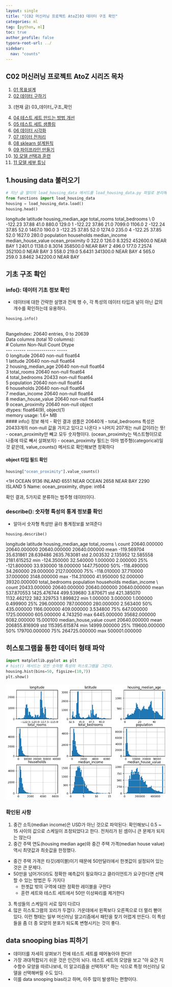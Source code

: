 ```yaml
---
layout: single
title: "[C02 머신러닝 프로젝트 AtoZ]03 데이터 구조 확인"
categories: ml
tag: [python, ml]
toc: true
author_profile: false
typora-root-url: ../
sidebar:
  nav: "counts"
---
```


 
<nav class="cods"><h2>C02 머신러닝 프로젝트 AtoZ 시리즈 목차</h2><ol><li><a href="/ml/C02_머신러닝_프로젝트_AtoZ~01_목표설계/">01 목표설계</a></li><li><a href="/ml/C02_머신러닝_프로젝트_AtoZ~02_데이터_구하기/">02 데이터 구하기</a></li><li><p>(현재 글) 03_데이터_구조_확인</p></li><li><a href="/ml/C02_머신러닝_프로젝트_AtoZ~04_테스트_세트_만드는_방법_개선/">04 테스트 세트 만드는 방법 개선</a></li><li><a href="/ml/C02_머신러닝_프로젝트_AtoZ~05_테스트_세트_샘플링/">05 테스트 세트 샘플링</a></li><li><a href="/ml/C02_머신러닝_프로젝트_AtoZ~06_데이터_시각화/">06 데이터 시각화</a></li><li><a href="/ml/C02_머신러닝_프로젝트_AtoZ~07_데이터_전처리/">07 데이터 전처리</a></li><li><a href="/ml/C02_머신러닝_프로젝트_AtoZ~08_sklearn_설계원칙/">08 sklearn 설계원칙</a></li><li><a href="/ml/C02_머신러닝_프로젝트_AtoZ~09_파이프라인_만들기/">09 파이프라인 만들기</a></li><li><a href="/ml/C02_머신러닝_프로젝트_AtoZ~10_모델_선택과_훈련/">10 모델 선택과 훈련</a></li><li><a href="/ml/C02_머신러닝_프로젝트_AtoZ~11_모델_세부_튜닝/">11 모델 세부 튜닝</a></li></ol></nav>

## 1.housing data 불러오기
 

``` python
# 지난 글 말미의 load_housing_data 메서드를 load_housing_data.py 파일로 분리해놓고, 불러온다.
from functions import load_housing_data
housing = load_housing_data.load()
housing.head()
```

<div class="op_wrap"><op>   longitude  latitude  housing_median_age  total_rooms  total_bedrooms  \
</op><op>0    -122.23     37.88                41.0        880.0           129.0   
</op><op>1    -122.22     37.86                21.0       7099.0          1106.0   
</op><op>2    -122.24     37.85                52.0       1467.0           190.0   
</op><op>3    -122.25     37.85                52.0       1274.0           235.0   
</op><op>4    -122.25     37.85                52.0       1627.0           280.0   
</op><op>
</op><op>   population  households  median_income  median_house_value ocean_proximity  
</op><op>0       322.0       126.0         8.3252            452600.0        NEAR BAY  
</op><op>1      2401.0      1138.0         8.3014            358500.0        NEAR BAY  
</op><op>2       496.0       177.0         7.2574            352100.0        NEAR BAY  
</op><op>3       558.0       219.0         5.6431            341300.0        NEAR BAY  
</op><op>4       565.0       259.0         3.8462            342200.0        NEAR BAY  </op></div>

## 기초 구조 확인

### info(): 데이터 기초 정보 확인
- 데이터에 대한 간략한 설명과 전체 행 수, 각 특성의 데이터 타입과 널이 아닌 값의 개수를 확인하는데 유용하다.
 

``` python
housing.info()
```

<div class="op_wrap"><op><class 'pandas.core.frame.DataFrame'>
</op><br><op>RangeIndex: 20640 entries, 0 to 20639
</op><br><op>Data columns (total 10 columns):
</op><br><op> #   Column              Non-Null Count  Dtype  
</op><br><op>---  ------              --------------  -----  
</op><br><op> 0   longitude           20640 non-null  float64
</op><br><op> 1   latitude            20640 non-null  float64
</op><br><op> 2   housing_median_age  20640 non-null  float64
</op><br><op> 3   total_rooms         20640 non-null  float64
</op><br><op> 4   total_bedrooms      20433 non-null  float64
</op><br><op> 5   population          20640 non-null  float64
</op><br><op> 6   households          20640 non-null  float64
</op><br><op> 7   median_income       20640 non-null  float64
</op><br><op> 8   median_house_value  20640 non-null  float64
</op><br><op> 9   ocean_proximity     20640 non-null  object 
</op><br><op>dtypes: float64(9), object(1)
</op><br><op>memory usage: 1.6+ MB
</op><br></div>
#### info() 정보 해석
- 확인 결과 샘플은 20640개
- total_bedrooms 특성은 20433개의 non-null 값을 가지고 있다고 나온다 > 나머지 207개는 null 값이라는 뜻!
- ocean_proximity만 빼고 모두 숫자형이다. (ocean_proximity는 텍스트형이므로 나중에 따로 빼서 살펴보자)
- ocean_proximity 필드는 아마 범주형(categorical)일 것 같은데, value_counts() 메서드로 확인해보면 정확하다
 
#### object 타입 필드 확인
 

``` python
housing["ocean_proximity"].value_counts()
```

<div class="op_wrap"><op><1H OCEAN     9136
</op><op>INLAND        6551
</op><op>NEAR OCEAN    2658
</op><op>NEAR BAY      2290
</op><op>ISLAND           5
</op><op>Name: ocean_proximity, dtype: int64</op></div>

확인 결과, 5가지로 분류하는 범주형 데이터이다.
 
### describe(): 숫자형 특성의 통계 정보를 확인
- 알아서 숫자형 특성만 골라 통계정보를 보여준다
 

``` python
housing.describe()
```

<div class="op_wrap"><op>          longitude      latitude  housing_median_age   total_rooms  \
</op><op>count  20640.000000  20640.000000        20640.000000  20640.000000   
</op><op>mean    -119.569704     35.631861           28.639486   2635.763081   
</op><op>std        2.003532      2.135952           12.585558   2181.615252   
</op><op>min     -124.350000     32.540000            1.000000      2.000000   
</op><op>25%     -121.800000     33.930000           18.000000   1447.750000   
</op><op>50%     -118.490000     34.260000           29.000000   2127.000000   
</op><op>75%     -118.010000     37.710000           37.000000   3148.000000   
</op><op>max     -114.310000     41.950000           52.000000  39320.000000   
</op><op>
</op><op>       total_bedrooms    population    households  median_income  \
</op><op>count    20433.000000  20640.000000  20640.000000   20640.000000   
</op><op>mean       537.870553   1425.476744    499.539680       3.870671   
</op><op>std        421.385070   1132.462122    382.329753       1.899822   
</op><op>min          1.000000      3.000000      1.000000       0.499900   
</op><op>25%        296.000000    787.000000    280.000000       2.563400   
</op><op>50%        435.000000   1166.000000    409.000000       3.534800   
</op><op>75%        647.000000   1725.000000    605.000000       4.743250   
</op><op>max       6445.000000  35682.000000   6082.000000      15.000100   
</op><op>
</op><op>       median_house_value  
</op><op>count        20640.000000  
</op><op>mean        206855.816909  
</op><op>std         115395.615874  
</op><op>min          14999.000000  
</op><op>25%         119600.000000  
</op><op>50%         179700.000000  
</op><op>75%         264725.000000  
</op><op>max         500001.000000  </op></div>

## 히스토그램을 통한 데이터 형태 파악
 

``` python
import matplotlib.pyplot as plt
# hist() 메서드는 모든 숫자형 특성의 히스토그램을 그린다.
housing.hist(bins=50, figsize=(10,7))
plt.show()
```
![](/images/C02_머신러닝_프로젝트_AtoZ~03_데이터_구조_확인/12_0.png)
### 확인된 사항
1. 중간 소득(median income)은 USD가 아닌 것으로 파악된다: 확인해보니 0.5 ~ 15 사이의 값으로 스케일이 조정되었다고 한다. 전처리가 된 셈이니 큰 문제가 되지는 않는다
2. 중간 주택 연도(housing median age)와 중간 주택 가격(median house value) 역시 최댓값과 최솟값을 한정했다.
  - 중간 주택 가격은 타깃(레이블)이기 때문에 50만달러에서 한곗값이 설정되어 있는 것은 큰 문제다.
  - 50만을 넘어가더라도 정확한 예측값이 필요하다고 클라이언트가 요구한다면 선택할 수 있는 방법은 두 가지다
    - 한곗값 밖의 구역에 대한 정확한 레이블을 구한다
    - 훈련 세트와 테스트 세트에서 50만 이상짜리를 제거한다
3. 특성들의 스케일이 서로 많이 다르다
4. 많은 히스토그램의 꼬리가 두껍다. 가운데에서 왼쪽보다 오른쪽으로 더 멀리 뻗어 있다. 이런 형태는 일부 머신러닝 알고리즘에서 패턴을 찾기 어렵게 만든다. 이 특성들을 좀 더 종 모양의 분포가 되도록 변형시키는 것이 좋다.
 
## data snooping bias 피하기
- 데이터를 자세히 살펴보기 전에 테스트 세트를 떼어놓아야 한다!!
- 가장 과대적합되기 쉬운 것은 인간의 뇌다. 테스트 세트의 모양을 보고 "아 요건 지수함수 모양을 따르나보네, 이 알고리즘을 선택하자" 하는 식으로 특정 머신러닝 모델을 선택해버릴 수도 있다.
- 이를 data snooping bias라고 하며, 아주 많이 발생하는 편향이다.
 
